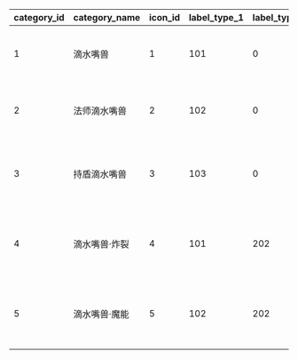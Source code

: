 |category_id|category_name|icon_id|label_type_1|label_type_2|label_type_3|description|description_detail|
| --- | --- | --- | --- | --- | --- | --- | --- |
|1|滴水嘴兽|1|101|0|0|刚力鸟像|该首领怪物具备高物理攻击力，\n可发动强大的范围攻击。|
|2|法师滴水嘴兽|2|102|0|0|魔业鸟像|该首领怪物具备高魔法攻击力，\n可发动强大的范围攻击。|
|3|持盾滴水嘴兽|3|103|0|0|坚固鸟像|该首领怪物具备防御力提升技能，\n可通过极高的耐久力来抵挡敌人的攻击。|
|4|滴水嘴兽·炸裂|4|101|202|0|携有刚力浮石的鸟像|该首领怪物具备高物理攻击力，可发动强大的\n范围攻击，有多个受击判定目标。|
|5|滴水嘴兽·魔能|5|102|202|0|携有魔业浮石的鸟像|该首领怪物具备高魔法攻击力，可发动强大的\n范围攻击，有多个受击判定目标。|